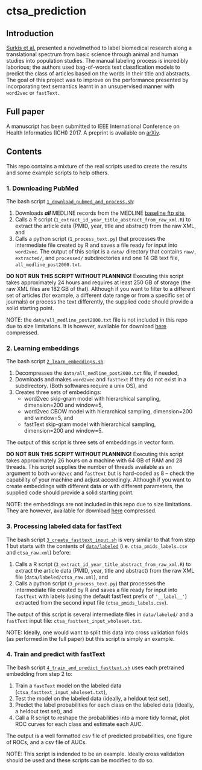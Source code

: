 # ctsa_prediction

## Introduction

[Surkis et al.](https://translational-medicine.biomedcentral.com/articles/10.1186/s12967-016-0992-8) presented a novelmethod to label biomedical research along a translational spectrum from basic science through animal and human studies into population studies. The manual labeling process is incredibly laborious; the authors used bag-of-words text classfication models to predict the class of articles based on the words in their title and abstracts. The goal of this project was to improve on the performance presented by incorporating text semantics learnt in an unsupervised manner with `word2vec` or `fastText`.

## Full paper

A manuscript has been submitted to IEEE International Conference on Health Informatics (ICHI) 2017. A preprint is available on [arXiv](https://arxiv.org/abs/1705.06262).

## Contents

This repo contains a mixture of the real scripts used to create the results and some example scripts to help others. 

### 1. Downloading PubMed

The bash script [`1_download_pubmed_and_process.sh`](https://github.com/vincentmajor/ctsa_prediction/blob/master/1_download_pubmed_and_process.sh): 
1. Downloads ***all*** MEDLINE records from the MEDLINE [baseline ftp site](ftp://ftp.ncbi.nlm.nih.gov/pubmed/baseline/),
2. Calls a R script (`1_extract_id_year_title_abstract_from_raw_xml.R`) to extract the article data (PMID, year, title and abstract) from the raw XML, and
3. Calls a python script (`1_process_text.py`) that processes the intermediate file created by R and saves a file ready for input into `word2vec`. 
The output of this script is a `data/` directory that contains `raw/`, `extracted/`, and `processed/` subdirectories and one 14 GB text file, `all_medline_post2000.txt`.

**DO NOT RUN THIS SCRIPT WITHOUT PLANNING!** Executing this script takes approximately 24 hours and requires at least 250 GB of storage (the raw XML files are 182 GB of that). Although if you want to filter to a different set of articles (for example, a different date range or from a specific set of journals) or process the text differently, the supplied code should provide a solid starting point. 

NOTE: the `data/all_medline_post2000.txt` file is not included in this repo due to size limitations. It is however, available for download [here](drive.google.com) compressed.

### 2. Learning embeddings

The bash script [`2_learn_embeddings.sh`](https://github.com/vincentmajor/ctsa_prediction/blob/master/2_learn_embeddings.sh): 
1. Decompresses the `data/all_medline_post2000.txt` file, if needed,
2. Downloads and makes `word2vec` and `fastText` if they do not exist in a subdirectory. (Both softwares require a unix OS), and
3. Creates three sets of embeddings:
    * word2vec skip-gram model with hierarchical sampling, dimension=200 and window=5,
    * word2vec CBOW model with hierarchical sampling, dimension=200 and window=5, and
    * fastText skip-gram model with hierarchical sampling, dimension=200 and window=5.
    
The output of this script is three sets of embeddings in vector form. 

**DO NOT RUN THIS SCRIPT WITHOUT PLANNING!** Executing this script takes approximately 26 hours on a machine with 64 GB of RAM and 28 threads. This script supplies the number of threads available as an argument to both `word2vec` and `fastText` but is hard-coded as 8 – check the capability of your machine and adjust accordingly. Although if you want to create embeddings with different data or with different parameters, the supplied code should provide a solid starting point.

NOTE: the embeddings are not included in this repo due to size limitations. They are however, available for download [here](drive.google.com) compressed.

### 3. Processing labeled data for fastText

The bash script [`3_create_fasttext_input.sh`](https://github.com/vincentmajor/ctsa_prediction/blob/master/3_create_fasttext_input.sh) is very similar to that from step 1 but starts with the contents of [`data/labeled`](https://github.com/vincentmajor/ctsa_prediction/tree/master/data/labeled) (i.e. `ctsa_pmids_labels.csv` and `ctsa_raw.xml`)  before:
1. Calls a R script (`3_extract_id_year_title_abstract_from_raw_xml.R`) to extract the article data (PMID, year, title and abstract) from the raw XML file (`data/labeled/ctsa_raw.xml`), and
2. Calls a python script (`3_process_text.py`) that processes the intermediate file created by R and saves a file ready for input into `fastText` with labels (using the default fastText prefix of `'__label__'`) extracted from the second input file (`ctsa_pmids_labels.csv`). 

The output of this script is several intermediate files in `data/labeled/` and a `fastText` input file: `ctsa_fasttext_input_wholeset.txt`. 

NOTE: Ideally, one would want to split this data into cross validation folds (as performed in the full paper) but this script is simply an example.

### 4. Train and predict with fastText

The bash script [`4_train_and_predict_fasttext.sh`](https://github.com/vincentmajor/ctsa_prediction/blob/master/4_train_and_predict_fasttext.sh) uses each pretrained embedding from step 2 to:
1. Train a `fastText` model on the labeled data (`ctsa_fasttext_input_wholeset.txt`),
2. Test the model on the labeled data (ideally, a heldout test set), 
3. Predict the label probabilities for each class on the labeled data (ideally, a heldout test set), and
4. Call a R script to reshape the probabilities into a more tidy format, plot ROC curves for each class and estimate each AUC.

The output is a well formatted csv file of predicted probabilities, one figure of ROCs, and a csv file of AUCs.

NOTE: This script is indended to be an example. Ideally cross validation should be used and these scripts can be modified to do so.

